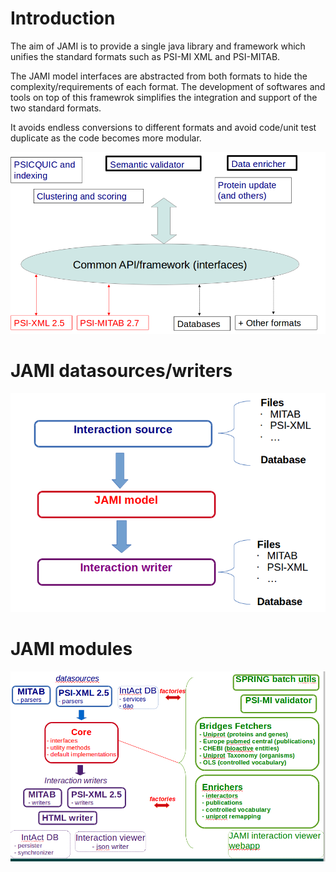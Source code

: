 
# Introduction #

The aim of JAMI is to provide a single java library and framework which unifies the standard formats such as PSI-MI XML and PSI-MITAB.

The JAMI model interfaces are abstracted from both formats to hide the complexity/requirements of each format. The development of softwares and tools on top of this framewrok simplifies the integration and support of the two standard formats.

It avoids endless conversions to different formats and avoid code/unit test duplicate as the code becomes more modular.

<img width='800' src='wiki/images/jamiIntroduction.png' />

# JAMI datasources/writers #

<img width='800' src='wiki/images/jami_datasources.png' />

# JAMI modules #

<img width='800' src='wiki/images/jami_existing_modeules.png' />
